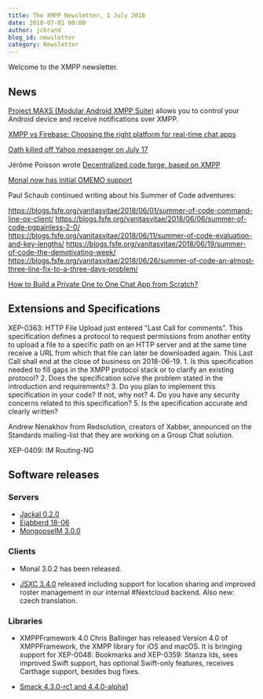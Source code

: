 ```yaml
---
title: The XMPP Newsletter, 1 July 2018
date: 2018-07-01 00:00
author: jcbrand
blog_id: newsletter 
category: Newsletter
---
```


Welcome to the XMPP newsletter.

## News

[Project MAXS (Modular Android XMPP Suite)](http://projectmaxs.org/introduction.html) allows you to control your Android device and receive notifications over XMPP.

[XMPP vs Firebase: Choosing the right platform for real-time chat apps](https://www.techcronus.com/blog/real-time-chat-application-development-xmpp-firebase)

[Oath killed off Yahoo messenger on July 17](https://tech.slashdot.org/story/18/06/08/1440244/oath-is-killing-off-yahoo-messenger-on-july-17)

Jérôme Poisson wrote [Decentralized code forge, based on XMPP](https://www.goffi.org/b/F4xScokjZejCYAB4NamBbc/decentralized-code-forge,-based-xmpp)

[Monal now has initial OMEMO support](https://monal.im/blog/monal-has-omemo/)

Paul Schaub continued writing about his Summer of Code adventures:

https://blogs.fsfe.org/vanitasvitae/2018/06/01/summer-of-code-command-line-ox-client/
https://blogs.fsfe.org/vanitasvitae/2018/06/06/summer-of-code-pgpainless-2-0/
https://blogs.fsfe.org/vanitasvitae/2018/06/11/summer-of-code-evaluation-and-key-lengths/
https://blogs.fsfe.org/vanitasvitae/2018/06/19/summer-of-code-the-demotivating-week/
https://blogs.fsfe.org/vanitasvitae/2018/06/26/summer-of-code-an-almost-three-line-fix-to-a-three-days-problem/

[How to Build a Private One to One Chat App from Scratch?](https://www.apptha.com/blog/steps-to-build-a-private-one-to-one-chat-app)

## Extensions and Specifications

XEP-0363: HTTP File Upload just entered "Last Call for comments". This
specification defines a protocol to request permissions from another entity to
upload a file to a specific path on an HTTP server and at the same time receive
a URL from which that file can later be downloaded again. This Last Call shall
end at the close of business on 2018-06-19. 1. Is this specification needed to
fill gaps in the XMPP protocol stack or to clarify an existing protocol? 2.
Does the specification solve the problem stated in the introduction and
requirements? 3. Do you plan to implement this specification in your code? If
not, why not? 4. Do you have any security concerns related to this
specification? 5. Is the specification accurate and clearly written?

Andrew Nenakhov from Redsolution, creators of Xabber, announced on the Standards
mailing-list that they are working on a Group Chat solution.

XEP-0409: IM Routing-NG 

## Software releases

### Servers

* [Jackal 0.2.0](https://github.com/ortuman/jackal/releases/tag/0.2.0)
* [Ejabberd 18-06](https://blog.process-one.net/ejabberd-18-06/)
* [MongooseIM 3.0.0](https://www.erlang-solutions.com/blog/mongooseim-3-0-0-application-turbocharger.html)

### Clients

* Monal 3.0.2 has been released.

* [JSXC 3.4.0](https://www.jsxc.org/blog/2018/05/23/v3.4.0-released.html) released including support for location sharing and improved roster management in our internal #Nextcloud backend. Also new: czech translation.

### Libraries

* XMPPFramework 4.0
    Chris Ballinger has released Version 4.0 of XMPPFramework, the XMPP
    library for iOS and macOS. It is bringing support for XEP-0048: Bookmarks and
    XEP-0359: Stanza Ids, sees improved Swift support, has optional Swift-only
    features, receives Carthage support, besides bug fixes.

* [Smack 4.3.0-rc1 and 4.4.0-alpha1](https://discourse.igniterealtime.org/t/smack-4-3-0-rc1-and-4-4-0-alpha1-released/81962)
